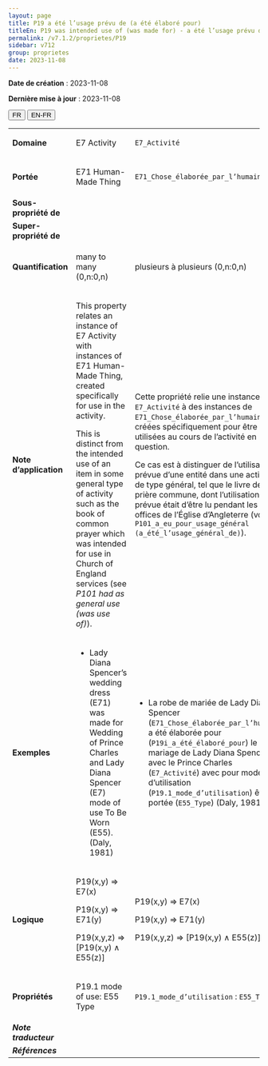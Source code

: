 ```yaml
---
layout: page
title: P19 a été l’usage prévu de (a été élaboré pour)
titleEn: P19 was intended use of (was made for) - a été l’usage prévu de (a été élaboré pour)
permalink: /v7.1.2/proprietes/P19
sidebar: v712
group: proprietes
date: 2023-11-08
---
```


**Date de création** : 2023-11-08

**Dernière mise à jour** : 2023-11-08

<div class="lang-buttons">
 <button id="fr" class="activate">FR</button>
 <button id="en-fr">EN-FR</button>
</div>

<table>
<tbody>
<tr>
<td><strong>Domaine</strong></td>
<td class="en">
<p>E7 Activity</p>
</td>
<td>
<p><code class="language-plaintext highlighter-rouge">E7_Activité</code> </p>
</td>
</tr>
<tr>
<td><strong>Portée</strong></td>
<td class="en">
<p>E71 Human-Made Thing</p>
</td>
<td>
<p><code class="language-plaintext highlighter-rouge">E71_Chose_élaborée_par_l’humain</code></p>
</td>
</tr>
<tr>
<td><strong>Sous-propriété de</strong></td>
<td class="en">
</td>
<td>
</td>
</tr>
<tr>
<td><strong>Super-propriété de</strong></td>
<td class="en">
</td>
<td>
</td>
</tr>
<tr>
<td><strong>Quantification</strong></td>
<td class="en">
<p>many to many (0,n:0,n)</p>
</td>
<td>
<p>plusieurs à plusieurs (0,n:0,n)</p>
</td>
</tr>
<tr>
<td><strong>Note d’application</strong></td>
<td class="en">
<p>This property relates an instance of E7 Activity with instances of E71 Human-Made Thing, created specifically for use in the activity. </p>
<p>This is distinct from the intended use of an item in some general type of activity such as the book of common prayer which was intended for use in Church of England services (see <em>P101 had as general use (was use of)</em>).</p>
</td>
<td>
<p>Cette propriété relie une instance de <code class="language-plaintext highlighter-rouge">E7_Activité</code> à des instances de <code class="language-plaintext highlighter-rouge">E71_Chose_élaborée_par_l’humain</code>, créées spécifiquement pour être utilisées au cours de l’activité en question. </p>
<p>Ce cas est à distinguer de l’utilisation prévue d’une entité dans une activité de type général, tel que le livre de la prière commune, dont l’utilisation prévue était d’être lu pendant les offices de l’Église d’Angleterre (voir <code class="language-plaintext highlighter-rouge">P101_a_eu_pour_usage_général (a_été_l’usage_général_de)</code>).</p>
</td>
</tr>
<tr>
<td><strong>Exemples</strong></td>
<td class="en">
<ul>
<li><p>Lady Diana Spencer’s wedding dress (E71) was made for Wedding of Prince Charles and Lady Diana Spencer (E7) mode of use To Be Worn (E55). (Daly, 1981)<strong></strong></p>
</li>
</td>
<td>
<ul>
<li><p>La robe de mariée de Lady Diana Spencer (<code class="language-plaintext highlighter-rouge">E71_Chose_élaborée_par_l’humain</code>) a été élaborée pour (<code class="language-plaintext highlighter-rouge">P19i_a_été_élaboré_pour</code>) le mariage de Lady Diana Spencer avec le Prince Charles (<code class="language-plaintext highlighter-rouge">E7_Activité</code>) avec pour mode d’utilisation (<code class="language-plaintext highlighter-rouge">P19.1_mode_d’utilisation</code>) être portée (<code class="language-plaintext highlighter-rouge">E55_Type</code>) (Daly, 1981)</p>
</li>
</ul>
</td>
</tr>
<tr>
<td><strong>Logique</strong></td>
<td class="en">
<p>P19(x,y) ⇒ E7(x)</p>
<p>P19(x,y) ⇒ E71(y)</p>
<p>P19(x,y,z) ⇒ [P19(x,y) ∧ E55(z)]</p>
</td>
<td>
<p>P19(x,y) ⇒ E7(x)</p>
<p>P19(x,y) ⇒ E71(y)</p>
<p>P19(x,y,z) ⇒ [P19(x,y) ∧ E55(z)]</p>
</td>
</tr>
<tr>
<td><strong>Propriétés</strong></td>
<td class="en">
<p>P19.1 mode of use: E55 Type</p>
</td>
<td>
<p><code class="language-plaintext highlighter-rouge">P19.1_mode_d’utilisation</code> : <code class="language-plaintext highlighter-rouge">E55_Type</code></p>
</td>
</tr>
<tr>
<td><strong><em>Note traducteur</em></strong></td>
<td colspan="2">
</td>
</tr>
<tr>
<td><strong><em>Références</em></strong></td>
<td colspan="2">
<p><em></em></p>
</td>
</tr>
</tbody>
</table>
